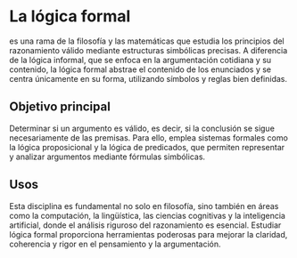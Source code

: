 # La lógica formal 

es una rama de la filosofía y las matemáticas que estudia los principios del razonamiento válido mediante estructuras simbólicas precisas. A diferencia de la lógica informal, que se enfoca en la argumentación cotidiana y su contenido, la lógica formal abstrae el contenido de los enunciados y se centra únicamente en su forma, utilizando símbolos y reglas bien definidas.

## Objetivo principal 

Determinar si un argumento es válido, es decir, si la conclusión se sigue necesariamente de las premisas. Para ello, emplea sistemas formales como la lógica proposicional y la lógica de predicados, que permiten representar y analizar argumentos mediante fórmulas simbólicas.

## Usos

Esta disciplina es fundamental no solo en filosofía, sino también en áreas como la computación, la lingüística, las ciencias cognitivas y la inteligencia artificial, donde el análisis riguroso del razonamiento es esencial. Estudiar lógica formal proporciona herramientas poderosas para mejorar la claridad, coherencia y rigor en el pensamiento y la argumentación.


